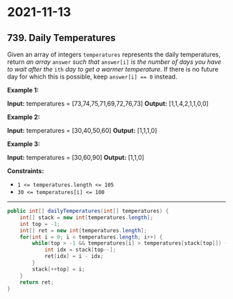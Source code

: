 # 2021-11-13

## 739. Daily Temperatures

Given an array of integers `temperatures` represents the daily temperatures, return _an array_ `answer` _such that_ `answer[i]` _is the number of days you have to wait after the_ `ith` _day to get a warmer temperature_. If there is no future day for which this is possible, keep `answer[i] == 0` instead.

**Example 1:**

**Input:** temperatures = \[73,74,75,71,69,72,76,73\]
**Output:** \[1,1,4,2,1,1,0,0\]

**Example 2:**

**Input:** temperatures = \[30,40,50,60\]
**Output:** \[1,1,1,0\]

**Example 3:**

**Input:** temperatures = \[30,60,90\]
**Output:** \[1,1,0\]

**Constraints:**

- `1 <= temperatures.length <= 105`
- `30 <= temperatures[i] <= 100`

---

```java
public int[] dailyTemperatures(int[] temperatures) {
    int[] stack = new int[temperatures.length];
    int top = -1;
    int[] ret = new int[temperatures.length];
    for(int i = 0; i < temperatures.length; i++) {
        while(top > -1 && temperatures[i] > temperatures[stack[top]]) {
            int idx = stack[top--];
            ret[idx] = i - idx;
        }
        stack[++top] = i;
    }
    return ret;
}
```
